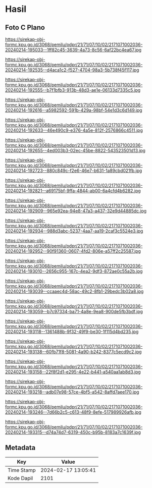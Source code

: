 # Hasil

## Foto C Plano

https://sirekap-obj-formc.kpu.go.id/3068/pemilu/pdpr/21/71/07/10/02/2171071002036-20240214-195033--1ff82c45-3639-4a73-8c56-6af22bc4ea67.jpg

https://sirekap-obj-formc.kpu.go.id/3068/pemilu/pdpr/21/71/07/10/02/2171071002036-20240214-192535--d4aca1c2-f527-4704-98a3-5b738f45f117.jpg

https://sirekap-obj-formc.kpu.go.id/3068/pemilu/pdpr/21/71/07/10/02/2171071002036-20240214-192555--b7f1bfb3-913b-48d3-ae1e-06133d7335c5.jpg

https://sirekap-obj-formc.kpu.go.id/3068/pemilu/pdpr/21/71/07/10/02/2171071002036-20240214-192616--a5982592-591b-429a-98bf-54e1d3c6d149.jpg

https://sirekap-obj-formc.kpu.go.id/3068/pemilu/pdpr/21/71/07/10/02/2171071002036-20240214-192633--46e490c9-e376-4a5e-812f-2576866c4511.jpg

https://sirekap-obj-formc.kpu.go.id/3068/pemilu/pdpr/21/71/07/10/02/2171071002036-20240214-192655--4ed003b3-02ec-45be-8822-543523501d13.jpg

https://sirekap-obj-formc.kpu.go.id/3068/pemilu/pdpr/21/71/07/10/02/2171071002036-20240214-192723--880c849c-f2e6-46e7-b631-1a89cbd021fb.jpg

https://sirekap-obj-formc.kpu.go.id/3068/pemilu/pdpr/21/71/07/10/02/2171071002036-20240214-192821--a69175bf-9ffa-4844-ab00-6a4cfd4b6282.jpg

https://sirekap-obj-formc.kpu.go.id/3068/pemilu/pdpr/21/71/07/10/02/2171071002036-20240214-192909--965e92ea-94e8-47a3-a437-32e9d44885dc.jpg

https://sirekap-obj-formc.kpu.go.id/3068/pemilu/pdpr/21/71/07/10/02/2171071002036-20240214-192934--988d3abc-5237-4aa7-aa19-2caf3c5524e3.jpg

https://sirekap-obj-formc.kpu.go.id/3068/pemilu/pdpr/21/71/07/10/02/2171071002036-20240214-192952--90f91360-0607-4fd2-806e-a57ff2c25587.jpg

https://sirekap-obj-formc.kpu.go.id/3068/pemilu/pdpr/21/71/07/10/02/2171071002036-20240214-193010--2656c955-167c-4ea2-9df3-872ae0c55a2b.jpg

https://sirekap-obj-formc.kpu.go.id/3068/pemilu/pdpr/21/71/07/10/02/2171071002036-20240214-193039--ccaaec4d-58ac-49c2-8fb1-29bedc3b02a8.jpg

https://sirekap-obj-formc.kpu.go.id/3068/pemilu/pdpr/21/71/07/10/02/2171071002036-20240214-193059--b7c97334-ba71-4a8e-9ea8-900de5fb3bdf.jpg

https://sirekap-obj-formc.kpu.go.id/3068/pemilu/pdpr/21/71/07/10/02/2171071002036-20240214-193118--1361488b-9f32-49f9-be30-1f115d4bd235.jpg

https://sirekap-obj-formc.kpu.go.id/3068/pemilu/pdpr/21/71/07/10/02/2171071002036-20240214-193138--60fb71f8-5081-4a90-b242-8377c5ecd9c2.jpg

https://sirekap-obj-formc.kpu.go.id/3068/pemilu/pdpr/21/71/07/10/02/2171071002036-20240214-193158--22f8f2d1-e295-4e22-b441-a540aa1ab8d3.jpg

https://sirekap-obj-formc.kpu.go.id/3068/pemilu/pdpr/21/71/07/10/02/2171071002036-20240214-193218--adb07e98-57ce-4bf5-a542-8affd7aee170.jpg

https://sirekap-obj-formc.kpu.go.id/3068/pemilu/pdpr/21/71/07/10/02/2171071002036-20240214-193246--7d66b2c5-c613-48f9-8efe-517989926afb.jpg

https://sirekap-obj-formc.kpu.go.id/3068/pemilu/pdpr/21/71/07/10/02/2171071002036-20240214-193315--d74a74d7-6319-450c-b95b-8183a7c1639f.jpg


## Metadata

| Key        | Value               |
| ---------- | ------------------- |
| Time Stamp | 2024-02-17 13:05:41 |
| Kode Dapil | 2101                |




